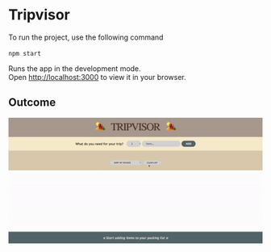 # Tripvisor

To run the project, use the following command

`npm start`

Runs the app in the development mode.\
Open [http://localhost:3000](http://localhost:3000) to view it in your browser.

## Outcome

<img src="public/trip.gif"/>
